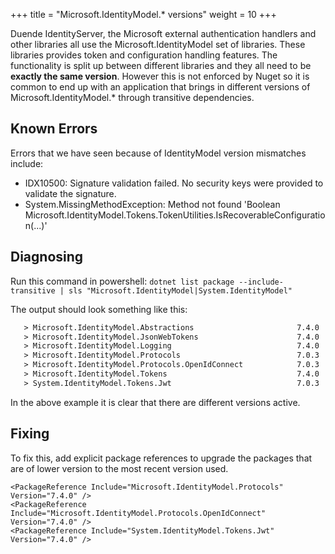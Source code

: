 +++
title = "Microsoft.IdentityModel.* versions"
weight = 10
+++

Duende IdentityServer, the Microsoft external authentication handlers and other libraries all use the Microsoft.IdentityModel set of libraries. These libraries provides token and configuration handling features. The functionality is split up between different libraries and they all need to be **exactly the same version**. However this is not enforced by Nuget so it is common to end up with an application that brings in different versions of Microsoft.IdentityModel.* through transitive dependencies.

## Known Errors
Errors that we have seen because of IdentityModel version mismatches include:
* IDX10500: Signature validation failed. No security keys were provided to validate the signature.
* System.MissingMethodException: Method not found 'Boolean Microsoft.IdentityModel.Tokens.TokenUtilities.IsRecoverableConfiguration(...)'

## Diagnosing
Run this command in powershell: `dotnet list package --include-transitive | sls "Microsoft.IdentityModel|System.IdentityModel"`

The output should look something like this:
```txt
   > Microsoft.IdentityModel.Abstractions                       7.4.0
   > Microsoft.IdentityModel.JsonWebTokens                      7.4.0
   > Microsoft.IdentityModel.Logging                            7.4.0
   > Microsoft.IdentityModel.Protocols                          7.0.3
   > Microsoft.IdentityModel.Protocols.OpenIdConnect            7.0.3
   > Microsoft.IdentityModel.Tokens                             7.4.0
   > System.IdentityModel.Tokens.Jwt                            7.0.3
```

In the above example it is clear that there are different versions active.

## Fixing
To fix this, add explicit package references to upgrade the packages that are of lower version to the most recent version used.

```
<PackageReference Include="Microsoft.IdentityModel.Protocols" Version="7.4.0" />
<PackageReference Include="Microsoft.IdentityModel.Protocols.OpenIdConnect" Version="7.4.0" />
<PackageReference Include="System.IdentityModel.Tokens.Jwt" Version="7.4.0" />
```
